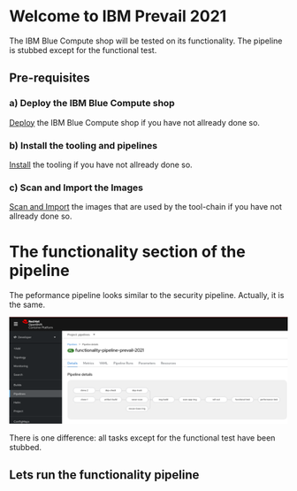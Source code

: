 # Welcome to IBM Prevail 2021

The IBM Blue Compute shop will be tested on its functionality. The pipeline is stubbed except for the functional test.

## Pre-requisites

### a) Deploy the IBM Blue Compute shop

[Deploy](../functionality/DEPLOY-FULL-BC.MD) the IBM Blue Compute shop if you have not allready done so.

### b) Install the tooling and pipelines

[Install](../nuts-and-bolts/MINI-SETUP.MD) the tooling if you have not allready done so.

### c) Scan and Import the Images

[Scan and Import](../nuts-and-bolts/SCAN.MD) the images that are used by the tool-chain if you have not allready done so.


# The functionality section of the pipeline

The peformance pipeline looks similar to the security pipeline.  Actually, it is the same.

![Fail](../../images/functionality-pipeline.png?raw=true "Title")

There is one difference: all tasks except for the functional test have been stubbed.


## Lets run the functionality pipeline
